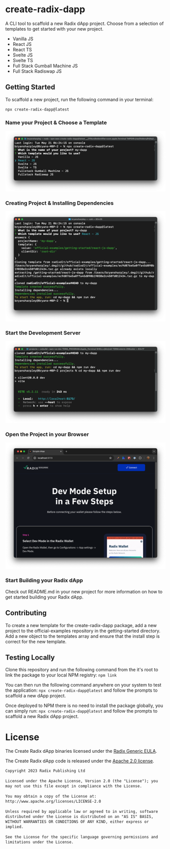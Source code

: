 # create-radix-dapp

A CLI tool to scaffold a new Radix dApp project. Choose from a selection of
templates to get started with your new project.

- Vanilla JS
- React JS
- React TS
- Svelte JS
- Svelte TS
- Full Stack Gumball Machine JS
- Full Stack Radiswap JS

## Getting Started

To scaffold a new project, run the following command in your terminal:

```bash
npx create-radix-dapp@latest
```

### Name your Project & Choose a Template

![Choosing a Template](bin/assets/choose-template.png)

### Creating Project & Installing Dependencies

![Creating Project](bin/assets/build-install-deps.png)

### Start the Development Server

![Starting the Development Server](bin/assets/start-dev-server.png)

### Open the Project in your Browser

![Open the Project in your Browser](bin/assets/open-project.png)

### Start Building your Radix dApp

Check out README.md in your new project for more information on how to get
started building your Radix dApp.

## Contributing

To create a new template for the create-radix-dapp package, add a new project to
the official-examples repository in the getting-started directory. Add a new
object to the templates array and ensure that the install step is correct for
the new template.

## Testing Locally

Clone this repository and run the following command from the it's root to link
the package to your local NPM registry: `npm link`

You can then run the following command anywhere on your system to test the
application: `npx create-radix-dapp@latest` and follow the prompts to scaffold a
new dApp project.

Once deployed to NPM there is no need to install the package globally, you can
simply run: `npx create-radix-dapp@latest` and follow the prompts to scaffold a
new Radix dApp project.

# License

The Create Radix dApp binaries licensed under the
[Radix Generic EULA](https://www.radixdlt.com/terms/genericEULA).

The Create Radix dApp code is released under the
[Apache 2.0 license](./LICENSE).

```
Copyright 2023 Radix Publishing Ltd

Licensed under the Apache License, Version 2.0 (the "License"); you may not use this file except in compliance with the License.

You may obtain a copy of the License at: http://www.apache.org/licenses/LICENSE-2.0

Unless required by applicable law or agreed to in writing, software distributed under the License is distributed on an "AS IS" BASIS, WITHOUT WARRANTIES OR CONDITIONS OF ANY KIND, either express or implied.

See the License for the specific language governing permissions and limitations under the License.
```
